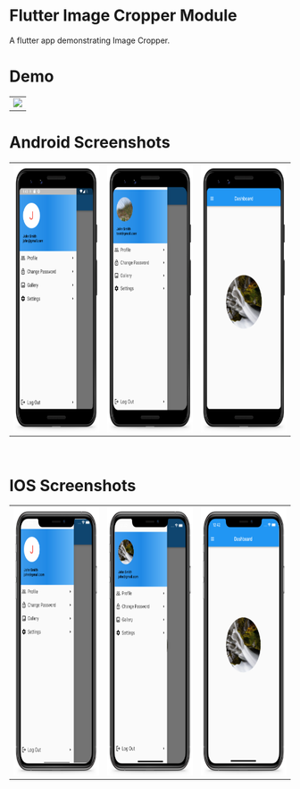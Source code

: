 # Flutter Image Cropper Module
A flutter app demonstrating Image Cropper.


 # Demo
  <table>
  <tr>
  <td><img src="https://github.com/MarvelApps-Flutter/image_cropper_demo_flutter/blob/master/working_demo/image_cropper_demo.gif" height="480px"></td>
    </tr>
  </table>

# Android Screenshots

<table>
  <tr>
    <td><img src="https://github.com/MarvelApps-Flutter/image_cropper_demo_flutter/blob/master/screenshots/android/android1.png" height="480px"></td>
    <td><img src="https://github.com/MarvelApps-Flutter/image_cropper_demo_flutter/blob/master/screenshots/android/android2.png" height="480px"></td>
    <td><img src="https://github.com/MarvelApps-Flutter/image_cropper_demo_flutter/blob/master/screenshots/android/android3.png" height="480px"></td>
  </tr>
 </table>

</br>

# IOS Screenshots

<table>
  <tr>
    <td><img src="https://github.com/MarvelApps-Flutter/image_cropper_demo_flutter/blob/master/screenshots/ios/ios1.png" height="480px"></td>
    <td><img src="https://github.com/MarvelApps-Flutter/image_cropper_demo_flutter/blob/master/screenshots/ios/ios2.png" height="480px"></td>
    <td><img src="https://github.com/MarvelApps-Flutter/image_cropper_demo_flutter/blob/master/screenshots/ios/ios3.png" height="480px"></td>
  </tr>
 </table>



